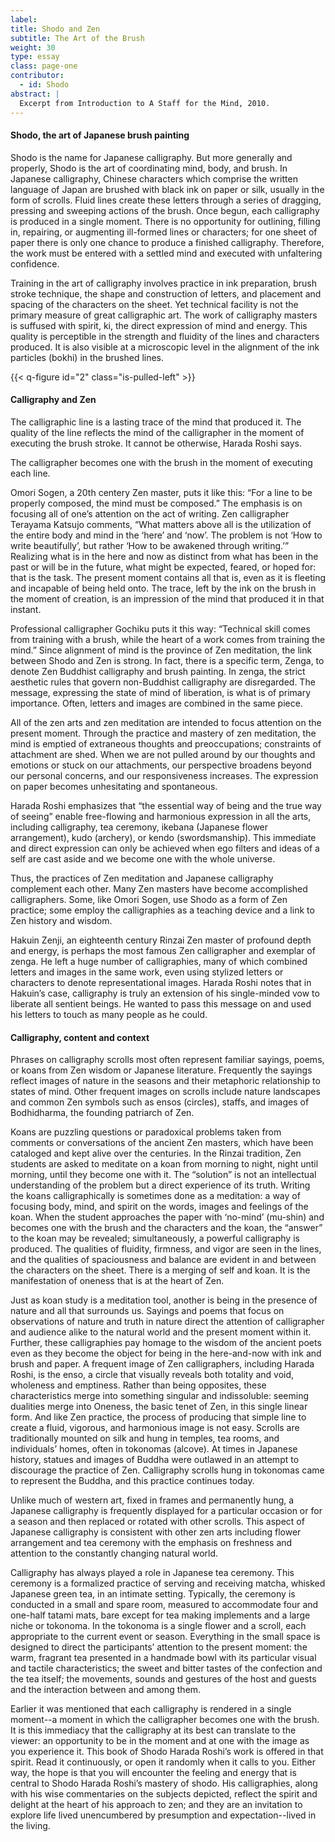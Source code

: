 ```yaml
---
label: 
title: Shodo and Zen
subtitle: The Art of the Brush
weight: 30
type: essay
class: page-one
contributor:
  - id: Shodo
abstract: |
  Excerpt from Introduction to A Staff for the Mind, 2010. 
---
```


#### Shodo, the art of Japanese brush painting

Shodo is the name for Japanese calligraphy. But more generally and properly, Shodo is the art of coordinating mind, body, and brush. In Japanese calligraphy, Chinese characters which comprise the written language of Japan are brushed with black ink on paper or silk, usually in the form of scrolls. Fluid lines create these letters through a series of dragging, pressing and sweeping actions of the brush. Once begun, each calligraphy is produced in a single moment. There is no opportunity for outlining, filling in, repairing, or augmenting ill-formed lines or characters; for one sheet of paper there is only one chance to produce a finished calligraphy. Therefore, the work must be entered with a settled mind and executed with unfaltering confidence.

Training in the art of calligraphy involves practice in ink preparation, brush stroke technique, the shape and construction of letters, and placement and spacing of the characters on the sheet. Yet technical facility is not the primary measure of great calligraphic art. The work of calligraphy masters is suffused with spirit, ki, the direct expression of mind and energy. This quality is perceptible in the strength and fluidity of the lines and characters produced. It is also visible at a microscopic level in the alignment of
the ink particles (bokhi) in the brushed lines.

{{< q-figure id="2" class="is-pulled-left" >}}

#### Calligraphy and Zen
The calligraphic line is a lasting trace of the mind that produced it. The quality of the line reflects the mind of the calligrapher in the moment of executing the brush stroke. It cannot be otherwise, Harada Roshi says.

The calligrapher becomes one with the brush in the moment of executing each line.

Omori Sogen, a 20th centery Zen master, puts it like this: “For a line to be properly composed, the mind must be composed.” The emphasis is on focusing all of one’s attention on the act of writing. Zen calligrapher Terayama Katsujo comments, “What matters above all is the utilization of the entire body and mind in the ‘here’ and ‘now’. The problem is not ‘How to write beautifully’, but rather ‘How to be awakened through writing.’” Realizing what is in the here and now as distinct from what has been in the past or will be in the future, what might be expected, feared, or hoped for: that is the task. The present moment contains all that is, even as it is fleeting and incapable of being held onto. The trace, left by the ink on the brush in the moment of creation, is an impression of the mind that produced it in that instant.

Professional calligrapher Gochiku puts it this way: “Technical skill comes from training with a brush, while the heart of a work comes from training the mind.” Since alignment of mind is the province of Zen meditation, the link between Shodo and Zen is strong. In fact, there is a specific term, Zenga, to denote Zen Buddhist calligraphy and brush painting. In zenga, the strict aesthetic rules that govern non-Buddhist calligraphy are disregarded. The message, expressing the state of mind of liberation, is what is of primary importance. Often, letters and images are combined in the same piece.

All of the zen arts and zen meditation are intended to focus attention on the present moment. Through the practice and mastery of zen meditation, the mind is emptied of extraneous thoughts and preoccupations; constraints of attachment are shed. When we are not pulled around by our thoughts and emotions or stuck on our attachments, our perspective broadens beyond our personal concerns, and our responsiveness increases. The expression on paper becomes unhesitating and spontaneous.

Harada Roshi emphasizes that “the essential way of being and the true way of seeing” enable free-flowing and harmonious expression in all the arts, including calligraphy, tea ceremony, ikebana (Japanese flower arrangement), kudo (archery), or kendo (swordsmanship). This immediate and direct expression can only be achieved when ego filters and ideas of a self are cast aside and we become one with the whole universe.

Thus, the practices of Zen meditation and Japanese calligraphy complement each other. Many Zen masters have become accomplished calligraphers. Some, like Omori Sogen, use Shodo as a form of Zen practice; some employ the calligraphies as a teaching device and a link to Zen history and wisdom.

Hakuin Zenji, an eighteenth century Rinzai Zen master of profound depth and energy, is perhaps the most famous Zen calligrapher and exemplar of zenga. He left a huge number of calligraphies, many of which combined letters and images in the same work, even using stylized letters or characters to denote representational images. Harada Roshi notes that in Hakuin’s case, calligraphy is truly an extension of his single-minded vow to liberate all sentient beings. He wanted to pass this message on and used his letters to touch as many people as he could.

#### Calligraphy, content and context

Phrases on calligraphy scrolls most often represent familiar sayings, poems, or koans from Zen wisdom or Japanese literature. Frequently the sayings reflect images of nature in the seasons and their metaphoric relationship to states of mind. Other frequent images on scrolls include nature landscapes and common Zen symbols such as ensos (circles), staffs, and images of Bodhidharma, the founding patriarch of Zen.

Koans are puzzling questions or paradoxical problems taken from comments or conversations of the ancient Zen masters, which have been cataloged and kept alive over the centuries. In the Rinzai tradition, Zen students are asked to meditate on a koan from morning to night, night until morning, until they become one with it. The “solution” is not an intellectual understanding of the problem but a direct experience of its truth.
Writing the koans calligraphically is sometimes done as a meditation: a way of focusing body, mind, and spirit on the words, images and feelings of the koan. When the student approaches the paper with ‘no-mind’ (mu-shin) and becomes one with the brush and the characters and the koan, the “answer” to the koan may be revealed; simultaneously, a powerful calligraphy is produced. The qualities of fluidity, firmness, and vigor are seen in the lines, and the qualities of spaciousness and balance are evident in and between the characters on the sheet. There is a merging of self and koan. It is the manifestation of oneness that is at the heart of Zen.

Just as koan study is a meditation tool, another is being in the presence of nature and all that surrounds us. Sayings and poems that focus on observations of nature and truth in nature direct the attention of calligrapher and audience alike to the natural world and the present moment within it. Further, these calligraphies pay homage to the wisdom of the ancient poets even as they become the object for being in the here-and-now with ink and brush and paper.
A frequent image of Zen calligraphers, including Harada Roshi, is the enso, a circle that visually reveals both totality and void, wholeness and emptiness. Rather than being opposites, these characteristics merge into something singular and indissoluble: seeming dualities merge into Oneness, the basic tenet of Zen, in this single linear form. And like Zen practice, the process of producing that simple line to create a fluid, vigorous, and harmonious image is not easy.
Scrolls are traditionally mounted on silk and hung in temples, tea rooms, and individuals’ homes, often in tokonomas (alcove). At times in Japanese history, statues and images of Buddha were outlawed in an attempt to discourage the practice of Zen. Calligraphy scrolls hung in tokonomas came to represent the Buddha, and this practice continues today.

Unlike much of western art, fixed in frames and permanently hung, a Japanese calligraphy is frequently displayed for a particular occasion or for a season and then replaced or rotated with other scrolls. This aspect of Japanese calligraphy is consistent with other zen arts including flower arrangement and tea ceremony with the emphasis on freshness and attention to the constantly changing natural world.

Calligraphy has always played a role in Japanese tea ceremony. This ceremony is a formalized practice of serving and receiving matcha, whisked Japanese green tea, in an intimate setting. Typically, the ceremony is conducted in a small and spare room, measured to accommodate four and one-half tatami mats, bare except for tea making implements and a large niche or tokonoma. In the tokonoma is a single flower and a scroll, each appropriate to the current event or season. Everything in the small space is designed to direct the participants’ attention to the present moment: the warm, fragrant tea presented in a handmade bowl with its particular visual and tactile characteristics; the sweet and bitter tastes of the confection and the tea itself; the movements, sounds and gestures of the host and guests and the interaction between and among them.

Earlier it was mentioned that each calligraphy is rendered in a single moment--a moment in which the calligrapher becomes one with the brush. It is this immediacy that the calligraphy at its best can translate to the viewer: an opportunity to be in the moment and at one with the image as you experience it. This book of Shodo Harada Roshi’s work is offered in that spirit. Read it continuously, or open it randomly when it calls to you. Either way, the hope
is that you will encounter the feeling and energy that is central to Shodo Harada Roshi’s mastery of shodo. His calligraphies, along with his wise commentaries on the subjects depicted, reflect the spirit and delight at the heart of his approach to zen; and they are an invitation to explore life lived unencumbered by presumption and expectation--lived in the living.
